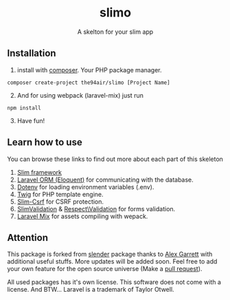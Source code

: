 
<h1 align="center">slimo</h1>
<p align="center">A skelton for your slim app</p>

## Installation
1. install with [composer](https://getcomposer.org/). Your PHP package manager.
```
composer create-project the94air/slimo [Project Name]
```
2. And for using webpack (laravel-mix) just run
```
npm install
```
3. Have fun!

## Learn how to use
You can browse these links to find out more about each part of this skeleton
1. [Slim framework](https://www.slimframework.com/docs)
2. [Laravel ORM (Eloquent)](https://laravel.com/docs/5.6/eloquent) for communicating with the database.
3. [Dotenv](https://github.com/vlucas/phpdotenv) for loading environment variables (.env).
4. [Twig](https://twig.symfony.com/) for PHP template engine.
5. [Slim-Csrf](https://github.com/slimphp/Slim-Csrf) for CSRF protection.
6. [SlimValidation](https://github.com/awurth/SlimValidation) & [Respect\Validation](https://github.com/Respect/Validation)  for forms validation.
7. [Laravel Mix](https://laravel.com/docs/5.6/mix) for assets compiling with wepack.

## Attention
This package is forked from [slender](https://github.com/codecourse/slender) package thanks to [Alex Garrett](https://twitter.com/alexjgarrett) with additional useful stuffs. More updates will be added soon. Feel free to add your own feature for the open source universe (Make a [pull request](https://github.com/the94air/slimo/pull/new/master)).

All used packages has it's own license. This software does not come with a license. And BTW... Laravel is a trademark of Taylor Otwell.
